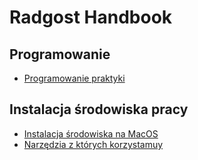# Radgost Handbook

## Programowanie
* [Programowanie praktyki](https://github.com/radgost/handbook/blob/master/programowanie.md)

## Instalacja środowiska pracy
* [Instalacja środowiska na MacOS](https://github.com/radgost/handbook/blob/master/instalacja.md)
* [Narzędzia z których korzystamuy](https://github.com/radgost/handbook/blob/master/narzedzia.md)

